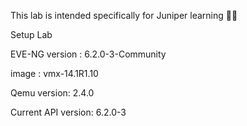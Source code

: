 This lab is intended specifically for Juniper learning 📒📡

Setup Lab 

EVE-NG version : 6.2.0-3-Community

image          : vmx-14.1R1.10

Qemu version: 2.4.0

Current API version: 6.2.0-3



